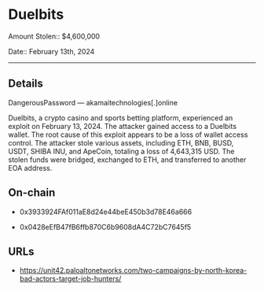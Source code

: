 # Duelbits

Amount Stolen:: $4,600,000

Date:: February 13th, 2024

---

## Details

DangerousPassword — akamaitechnologies[.]online

Duelbits, a crypto casino and sports betting platform, experienced an exploit on February 13, 2024. The attacker gained access to a Duelbits wallet. The root cause of this exploit appears to be a loss of wallet access control. The attacker stole various assets, including ETH, BNB, BUSD, USDT, SHIBA INU, and ApeCoin, totaling a loss of 4,643,315 USD. The stolen funds were bridged, exchanged to ETH, and transferred to another EOA address.



## On-chain

- 0x3933924FAf011aE8d24e44beE450b3d78E46a666

- 0x0428eEfB47fB6ffb870C6b9608dA4C72bC7645f5


## URLs

- https://unit42.paloaltonetworks.com/two-campaigns-by-north-korea-bad-actors-target-job-hunters/
